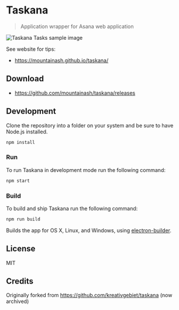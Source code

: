 # Taskana

> Application wrapper for Asana web application

![Taskana Tasks sample image](https://raw.githubusercontent.com/mountainash/taskana/develop/build/screenshot.png)

See website for tips:
- https://mountainash.github.io/taskana/

## Download

- https://github.com/mountainash/taskana/releases

## Development

Clone the repository into a folder on your system and be sure to have Node.js installed.

```sh
npm install
```

### Run

To run Taskana in development mode run the following command:

```sh
npm start
```

### Build

To build and ship Taskana run the following command:

```sh
npm run build
```

Builds the app for OS X, Linux, and Windows, using [electron-builder](https://github.com/electron-userland/electron-builder).

## License

MIT

## Credits

Originally forked from https://github.com/kreativgebiet/taskana (now archived)
